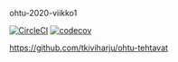 ohtu-2020-viikko1

[![CircleCI](https://circleci.com/gh/tkiviharju/ohtu-2020-viikko1.svg?style=svg)](https://circleci.com/gh/tkiviharju/ohtu-2020-viikko1)
[![codecov](https://codecov.io/gh/tkiviharju/ohtu-2020-viikko1/branch/master/graph/badge.svg)](https://codecov.io/gh/tkiviharju/ohtu-2020-viikko1)

https://github.com/tkiviharju/ohtu-tehtavat
